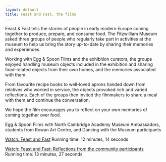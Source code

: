 ```yaml
---
layout: default
title: Feast and Fast, the films
---
```


Feast & Fast tells the stories of people in early modern Europe coming together to produce, prepare, and consume food. The Fitzwilliam Museum asked three groups of people who regularly take part in activities at the museum to help us bring the story up-to-date by sharing their memories and experiences.

Working with Egg & Spoon Films and the exhibition curators, the groups enjoyed handling museum objects included in the exhibition and sharing food-related objects from their own homes, and the memories associated with them.

From favourite recipe books to well-loved aprons handed down from relatives who worked in service, the objects provoked rich and varied reflections. Each of the groups then invited the filmmakers to share a meal with them and continue the conversation.

We hope the film encourages you to reflect on your own memories of coming together over food.

Egg & Spoon Films with North Cambridge Academy Museum Ambassadors, students from Rowan Art Centre, and Dancing with the Museum participants

<a href="https://www.youtube.com/watch?v=3jf23sAahFI">Watch: Feast and Fast</a>
Running time: 12 minutes, 14 seconds

<a href="https://www.youtube.com/watch?v=db5-tjOnTWs">Watch: Feast and Fast: Reflections from the community participants</a>
Running time: 13 minutes, 27 seconds